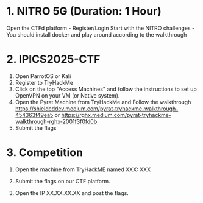 # 1. NITRO 5G (Duration: 1 Hour)
Open the CTFd platform - Register/Login
Start with the NITRO challenges - You should install docker and play around according to the walkthrough

# 2. IPICS2025-CTF
1. Open ParrotOS or Kali
2. Register to TryHackMe
3. Click on the top "Access Machines" and follow the instructions to set up OpenVPN on your VM (or Native system).
4. Open the Pyrat Machine from TryHackMe and Follow the walkthrough
https://shieldeddev.medium.com/pyrat-tryhackme-walkthrough-454363f49ea5
or 
https://rghx.medium.com/pyrat-tryhackme-walkthrough-rghx-2001f3f0fd0b
5. Submit the flags

# 3. Competition
1. Open the machine from TryHackME named XXX: XXX
2. Submit the flags on our CTF platform.

3. Open the IP XX.XX.XX.XX and post the flags.
